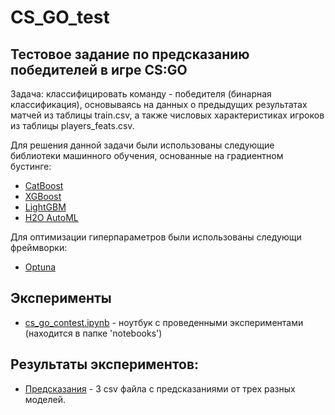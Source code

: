 # CS_GO_test
## Тестовое задание по предсказанию победителей в игре CS:GO

Задача: классифицировать команду - победителя (бинарная классификация), основываясь на данных о предыдущих результатах матчей из таблицы train.csv, а также числовых характеристиках игроков из таблицы players_feats.csv.

Для решения данной задачи были использованы следующие библиотеки машинного обучения, основанные на градиентном бустинге:

- [CatBoost](https://catboost.ai/)
- [XGBoost](https://xgboost.readthedocs.io/en/stable/)
- [LightGBM](https://lightgbm.readthedocs.io/en/latest/pythonapi/lightgbm.LGBMClassifier.html)
- [H2O AutoML](https://docs.h2o.ai/h2o/latest-stable/h2o-docs/automl.html)

Для оптимизации гиперпараметров были использованы следующи фреймворки:

- [Optuna](https://optuna.org/)

## Эксперименты
- [cs_go_contest.ipynb](https://github.com/kikikita/CS_GO_test/blob/main/notebooks/cs_go_contest.ipynb) - ноутбук c проведенными экспериментами (находится в папке 'notebooks')

## Результаты экспериментов:
- [Предсказания](https://github.com/kikikita/CS_GO_test/tree/main/predictions) - 3 csv файла с предсказаниями от трех разных моделей.
